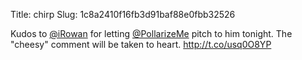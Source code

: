 Title: chirp
Slug: 1c8a2410f16fb3d91baf88e0fbb32526

Kudos to <a href="http://twitter.com/iRowan">@iRowan</a> for letting <a href="http://twitter.com/PollarizeMe">@PollarizeMe</a> pitch to him tonight. The "cheesy" comment will be taken to heart. <a href="http://t.co/usq0O8YP">http://t.co/usq0O8YP</a>
